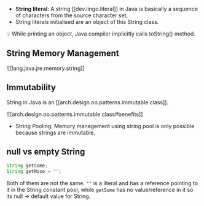 
- **String literal**: A string [[dev.lingo.literal]] in Java is basically a sequence of characters from the source character set. 
- String literals initialised are an object of this String class.

💡 While printing an object, Java compiler implicitly calls toString() method.

## String Memory Management

![[lang.java.jre.memory.string]]

## Immutability

String in Java is an [[arch.design.oo.patterns.immutable class]].


![[arch.design.oo.patterns.immutable class#benefits]]

- String Pooling: Memory management using string pool is only possible because strings are immutable.



## null vs empty String

```java
String getSome;
String getMose = "";
```

Both of them are not the same. `""` is a literal and has a reference pointing to it in the String constant pool, while `getSome` has no value/reference in it so its null → default value for String.
